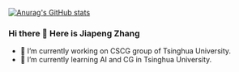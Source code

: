 [![Anurag's GitHub stats](https://github-readme-stats.vercel.app/api?username=zjp-shadow)](https://github.com/anuraghazra/github-readme-stats)

### Hi there 👋 Here is Jiapeng Zhang

- 🔭 I’m currently working on CSCG group of Tsinghua University.
- 🌱 I’m currently learning AI and CG in Tsinghua University.


<!--
**zjp-shadow/zjp-shadow** is a ✨ _special_ ✨ repository because its `README.md` (this file) appears on your GitHub profile.

Here are some ideas to get you started:

- 🔭 I’m currently working on ...
- 🌱 I’m currently learning ...
- 👯 I’m looking to collaborate on ...
- 🤔 I’m looking for help with ...
- 💬 Ask me about ...
- 📫 How to reach me: ...
- 😄 Pronouns: ...
- ⚡ Fun fact: ...
-->
